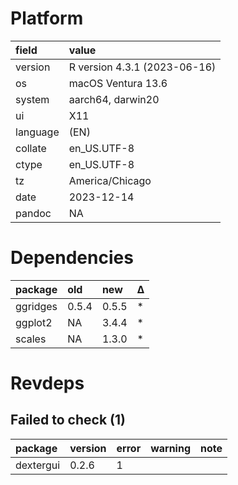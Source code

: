 # Platform

|field    |value                        |
|:--------|:----------------------------|
|version  |R version 4.3.1 (2023-06-16) |
|os       |macOS Ventura 13.6           |
|system   |aarch64, darwin20            |
|ui       |X11                          |
|language |(EN)                         |
|collate  |en_US.UTF-8                  |
|ctype    |en_US.UTF-8                  |
|tz       |America/Chicago              |
|date     |2023-12-14                   |
|pandoc   |NA                           |

# Dependencies

|package  |old   |new   |Δ  |
|:--------|:-----|:-----|:--|
|ggridges |0.5.4 |0.5.5 |*  |
|ggplot2  |NA    |3.4.4 |*  |
|scales   |NA    |1.3.0 |*  |

# Revdeps

## Failed to check (1)

|package   |version |error |warning |note |
|:---------|:-------|:-----|:-------|:----|
|dextergui |0.2.6   |1     |        |     |

